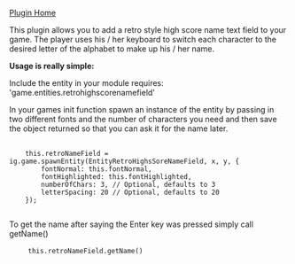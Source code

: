 <a href="http://www.pointofimpactjs.com/plugins/view/35/retro-high-score-name-field">Plugin Home</a>

<p>This plugin allows you to add a retro style high score name text field to your game. The player uses his / her keyboard to switch each character to the desired letter of the alphabet to make up his / her name.</p>

<p><strong>Usage is really simple:</strong></p>

<p>Include the entity in your module requires: 'game.entities.retrohighscorenamefield'</p>

<p>In your games init function spawn an instance of the entity by passing in two different fonts and the number of characters you need and then save the object returned so that you can ask it for the name later.</p>

<pre>
	<code>
	this.retroNameField = ig.game.spawnEntity(EntityRetroHighsSoreNameField, x, y, {
		fontNormal: this.fontNormal,
		fontHighlighted: this.fontHighlighted,
		numberOfChars: 3, // Optional, defaults to 3
		letterSpacing: 20 // Optional, defaults to 20
	});
	</code>
</pre>

<p>To get the name after saying the Enter key was pressed simply call getName()</p>

<pre>
	<code>this.retroNameField.getName()</code>
</pre>